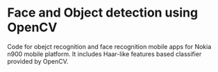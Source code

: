 Face and Object detection using OpenCV
=========

Code for obejct recognition and face recognition mobile apps for Nokia n900 mobile platform. It includes Haar-like features based classifier provided by OpenCV.
